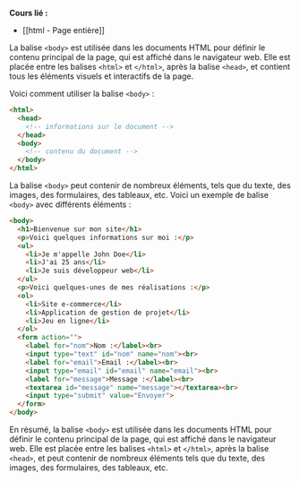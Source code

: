 **Cours lié :**
- [[html - Page entière]]

La balise `<body>` est utilisée dans les documents HTML pour définir le contenu principal de la page, qui est affiché dans le navigateur web. Elle est placée entre les balises `<html>` et `</html>`, après la balise `<head>`, et contient tous les éléments visuels et interactifs de la page.

Voici comment utiliser la balise `<body>` :

```HTML
<html>
  <head>
    <!-- informations sur le document -->
  </head>
  <body>
    <!-- contenu du document -->
  </body>
</html>
```

La balise `<body>` peut contenir de nombreux éléments, tels que du texte, des images, des formulaires, des tableaux, etc. Voici un exemple de balise `<body>` avec différents éléments :

```HTML
<body>
  <h1>Bienvenue sur mon site</h1>
  <p>Voici quelques informations sur moi :</p>
  <ul>
    <li>Je m'appelle John Doe</li>
    <li>J'ai 25 ans</li>
    <li>Je suis développeur web</li>
  </ul>
  <p>Voici quelques-unes de mes réalisations :</p>
  <ol>
    <li>Site e-commerce</li>
    <li>Application de gestion de projet</li>
    <li>Jeu en ligne</li>
  </ol>
  <form action="">
    <label for="nom">Nom :</label><br>
    <input type="text" id="nom" name="nom"><br>
    <label for="email">Email :</label><br>
    <input type="email" id="email" name="email"><br>
    <label for="message">Message :</label><br>
    <textarea id="message" name="message"></textarea><br>
    <input type="submit" value="Envoyer">
  </form>
</body>
```

En résumé, la balise `<body>` est utilisée dans les documents HTML pour définir le contenu principal de la page, qui est affiché dans le navigateur web. Elle est placée entre les balises `<html>` et `</html>`, après la balise `<head>`, et peut contenir de nombreux éléments tels que du texte, des images, des formulaires, des tableaux, etc.